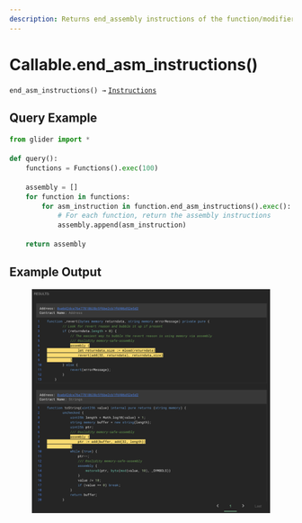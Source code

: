 ```yaml
---
description: Returns end_assembly instructions of the function/modifier.
---
```


# Callable.end\_asm\_instructions()

`end_asm_instructions() →` [`Instructions`](../instructions/)

## Query Example

```python
from glider import *

def query():
    functions = Functions().exec(100)

    assembly = []
    for function in functions:
        for asm_instruction in function.end_asm_instructions().exec():
            # For each function, return the assembly instructions
            assembly.append(asm_instruction)

    return assembly
```

## Example Output

<figure><img src="../../.gitbook/assets/image (3) (1) (1) (1) (1) (1) (1) (1) (1) (1) (1).png" alt=""><figcaption></figcaption></figure>
